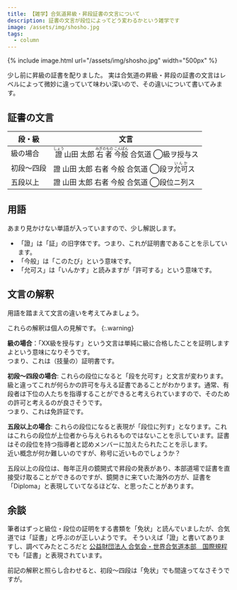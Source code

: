 ```yaml
---
title: 【雑学】合気道昇級・昇段証書の文言について
description: 証書の文言が段位によってどう変わるかという雑学です
image: /assets/img/shosho.jpg
tags:
  - column
---
```

{% include image.html url="/assets/img/shosho.jpg" width="500px" %}

少し前に昇級の証書を配りました。
実は合気道の昇級・昇段の証書の文言はレベルによって微妙に違っていて味わい深いので、その違いについて書いてみます。

## 証書の文言

|段・級|文言|
|------|----|
|級の場合|<ruby>證<rp>(</rp><rt>しょう</rt><rp>)</rp></ruby> 山田 太郎 <ruby>右者<rp>(</rp><rt>みぎのもの</rt><rp>)</rp></ruby> <ruby>今般<rp>(</rp><rt>こんぱん</rt><rp>)</rp></ruby> 合気道 ◯級ヲ授与ス|
|初段〜四段|證 山田 太郎 右者 今般 合気道 ◯段ヲ<ruby>允可<rp>(</rp><rt>いんか</rt><rp>)</rp></ruby>ス|
|五段以上|證 山田 太郎 右者 今般 合気道 ◯段位ニ列ス|

## 用語

あまり見かけない単語が入っていますので、少し解説します。

* 「證」は「証」の旧字体です。つまり、これが証明書であることを示しています。
* 「今般」は「このたび」という意味です。
* 「允可ス」は「いんかす」と読みますが「許可する」という意味です。

## 文言の解釈

用語を踏まえて文言の違いを考えてみましょう。

これらの解釈は個人の見解です。
{:.warning}

**級の場合**：「XX級を授与す」という文言は単純に級に合格したことを証明しますよという意味になりそうです。<br>
つまり、これは（技量の）証明書です。

**初段〜四段の場合**: これらの段位になると「段を允可す」と文言が変わります。級と違ってこれが何らかの許可を与える証書であることがわかります。通常、有段者は下位の人たちを指導することができると考えられていますので、そのための許可と考えるのが良さそうです。<br>つまり、これは免許証です。

**五段以上の場合**: これらの段位になると表現が「段位に列す」となります。これはこれらの段位が上位者から与えられるものではないことを示しています。証書はその段位を持つ指導者と認めメンバーに加えたられたことを示します。<br>
近い概念が何か難しいのですが、称号に近いものでしょうか？

五段以上の段位は、毎年正月の鏡開式で昇段の発表があり、本部道場で証書を直接受け取ることができるのですが、鏡開きに来ていた海外の方が、証書を「Diploma」と表現していてなるほどな、と思ったことがあります。

## 余談

筆者はずっと級位・段位の証明をする書類を「免状」と読んでいましたが、合気道では「証書」と呼ぶのが正しいようです。
そういえば「證」と書いてありますし、調べてみたところだと [公益財団法人 合気会・世界合気道本部　国際規程](http://www.aikikai.or.jp/about/revision.html) でも「証書」と表現されています。

前記の解釈と照らし合わせると、初段〜四段は「免状」でも間違ってなさそうですが。
